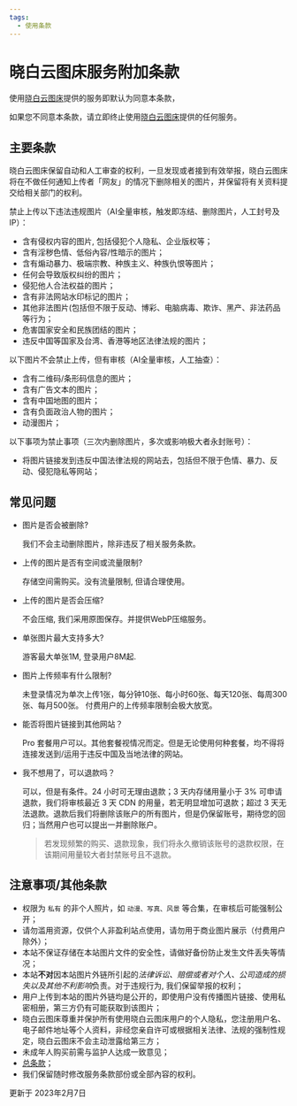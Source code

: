 ```yaml
---
tags:
  - 使用条款
---
```


# 晓白云图床服务附加条款

使用[晓白云图床](https://img.akass.cn)提供的服务即默认为同意本条款，

如果您不同意本条款，请立即终止使用[晓白云图床](https://img.akass.cn)提供的任何服务。

## 主要条款

晓白云图床保留自动和人工审查的权利，一旦发现或者接到有效举报，晓白云图床将在不做任何通知上传者「网友」的情况下删除相关的图片，并保留将有关资料提交给相关部门的权利。

禁止上传以下违法违规图片（AI全量审核，触发即冻结、删除图片，人工封号及IP）：

- 含有侵权内容的图片, 包括侵犯个人隐私、企业版权等；
- 含有淫秽色情、低俗內容/性暗示的图片；
- 含有煽动暴力、极端宗教、种族主义、种族仇恨等图片；
- 任何会导致版权纠纷的图片；
- 侵犯他人合法权益的图片；
- 含有非法网站水印标记的图片；
- 其他非法图片(包括但不限于反动、博彩、电脑病毒、欺诈、黑产、非法药品等行为；
- 危害国家安全和民族团结的图片；
- 违反中国等国家及台湾、香港等地区法律法规的图片；

以下图片不会禁止上传，但有审核（AI全量审核，人工抽查）：

- 含有二维码/条形码信息的图片；
- 含有广告文本的图片；
- 含有中国地图的图片；
- 含有负面政治人物的图片；
- 动漫图片；

以下事项为禁止事项（三次内删除图片，多次或影响极大者永封账号）：

- 将图片链接发到违反中国法律法规的网站去，包括但不限于色情、暴力、反动、侵犯隐私等网站；

## 常见问题

- 图片是否会被删除?
  
  我们不会主动删除图片，除非违反了相关服务条款。

- 上传的图片是否有空间或流量限制?
  
  存储空间需购买。没有流量限制, 但请合理使用。

- 上传的图片是否会压缩?
  
  不会压缩, 我们采用原图保存。并提供WebP压缩服务。

- 单张图片最大支持多大?
  
  游客最大单张1M, 登录用户8M起.

- 图片上传频率有什么限制?
  
  未登录情况为单次上传1张，每分钟10张、每小时60张、每天120张、每周300张、每月500张。
  付费用户的上传频率限制会极大放宽。

- 能否将图片链接到其他网站？

  Pro 套餐用户可以。其他套餐视情况而定。但是无论使用何种套餐，均不得将连接发送到/运用于违反中国及当地法律的网站。

- 我不想用了，可以退款吗？

  可以，但是有条件。24 小时可无理由退款；3 天内存储用量小于 3% 可申请退款，我们将审核最近 3 天 CDN 的用量，若无明显增加可退款；超过 3 天无法退款。退款后我们将删除该账户的所有图片，但是仍保留账号，期待您的回归；当然用户也可以提出一并删除账户。

  > 若发现频繁的购买、退款现象，我们将永久撤销该账号的退款权限，在该期间用量较大者封禁账号且不退款。

## 注意事项/其他条款

- 权限为 `私有` 的非个人照片，如 `动漫、写真、风景` 等合集，在审核后可能强制公开；
- 请勿滥用资源，仅供个人非盈利站点使用，请勿用于商业图片展示（付费用户除外）；
- 本站不保证存储在本站图片文件的安全性，请做好备份防止发生文件丢失等情况；
- 本站**不对**因本站图片外链所引起的*法律诉讼、赔偿或者对个人、公司造成的损失以及其他不利影响*负责。对于违规行为, 我们保留举报的权利；
- 用户上传到本站的图片外链均是公开的，即使用户没有传播图片链接、使用私密相册，第三方仍有可能获取到该图片；
- 晓白云图床尊重并保护所有使用晓白云图床用户的个人隐私，您注册用户名、电子邮件地址等个人资料，非经您亲自许可或根据相关法律、法规的强制性规定，晓白云图床不会主动泄露给第三方；
- 未成年人购买前需与监护人达成一致意见；
- [总条款](/terms-of-use/)；
- 我们保留随时修改服务条款部份或全部內容的权利。

更新于 2023年2月7日